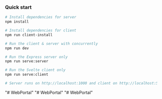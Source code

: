 
### Quick start

```bash
# Install dependencies for server
npm install

# Install dependencies for client
npm run client-install

# Run the client & server with concurrently
npm run dev

# Run the Express server only
npm run serve:server

# Run the Svelte client only
npm run serve:client

# Server runs on http://localhost:1000 and client on http://localhost:5000
```
"# WebPortal" 
"# WebPortal" 
"# WebPortal" 

